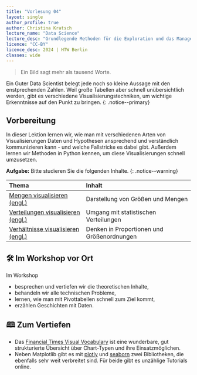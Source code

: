 ```yaml
---
title: "Vorlesung 04"
layout: single
author_profile: true
author: Christina Kratsch
lecture_name: "Data Science"
lecture_desc: "Grundlegende Methoden für die Exploration und das Management von Daten."
licence: "CC-BY"
licence_desc: 2024 | HTW Berlin 
classes: wide
---
```


> Ein Bild sagt mehr als tausend Worte.

Ein Guter Data Scientist belegt jede noch so kleine Aussage mit den enstprechenden Zahlen. Weil große Tabellen aber schnell unübersichtlich werden, gibt es verschiedene Visualisierungstechniken, um wichtige Erkenntnisse auf den Punkt zu bringen.
{: .notice--primary}

## Vorbereitung

In dieser Lektion lernen wir, wie man mit verschiedenen Arten von Visualisierungen Daten und Hypothesen ansprechend und verständlich kommunizieren kann - und welche Fallstricke es dabei gibt. Außerdem lernen wir Methoden in Python kennen, um diese Visualisierungen schnell umzusetzen.

**Aufgabe:** Bitte studieren Sie die folgenden Inhalte.
{: .notice--warning} 

| Thema | Inhalt | 
| :------------- |  :---------- |
| [Mengen visualisieren (engl.)](/modules/09-visualization-quantities/viz.md) |  Darstellung von Größen und Mengen | 
| [Verteilungen visualisieren (engl.)](/modules/10-visualization-distributions/viz_dist.md) |  Umgang mit statistischen Verteilungen | 
| [Verhältnisse visualisieren (engl.)](/modules/11-visualization-proportions/viz_prop.md) |  Denken in Proportionen und Größenordnungen | 

## 🛠 Im Workshop vor Ort

Im Workshop 
* besprechen und vertiefen wir die theoretischen Inhalte,
* behandeln wir alle technischen Probleme,
* lernen, wie man mit Pivottabellen schnell zum Ziel kommt,
* erzählen Geschichten mit Daten.

## 🕮 Zum Vertiefen

* Das [Financial Times Visual Vocabulary](https://github.com/Financial-Times/chart-doctor/tree/main/visual-vocabulary) ist eine wunderbare, gut strukturierte Übersicht über Chart-Typen und ihre Einsatzmöglichen.
* Neben Matplotlib gibt es mit [plotly](https://github.com/plotly/plotly.py) und [seaborn](https://seaborn.pydata.org/) zwei Bibliotheken, die ebenfalls sehr weit verbreitet sind. Für beide gibt es unzählige Tutorials online.